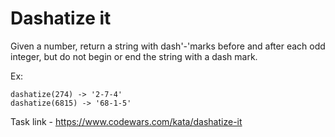 # Dashatize it

Given a number, return a string with dash'-'marks before and after each odd integer, but do not begin or end the string with a dash mark.

Ex:

````
dashatize(274) -> '2-7-4'
dashatize(6815) -> '68-1-5'
````

Task link - https://www.codewars.com/kata/dashatize-it
